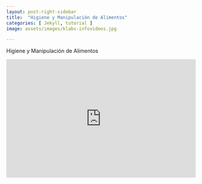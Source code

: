 ```yaml
---
layout: post-right-sidebar
title:  "Higiene y Manipulación de Alimentos"
categories: [ Jekyll, tutorial ]
image: assets/images/klabs-infovideos.jpg

---
```

Higiene y Manipulación de Alimentos


<p> 
  <iframe style="width:100%;" height="315" src="https://www.youtube.com/embed/aeqWCTYT-qk?rel=0&showinfo=0" frameborder="0" allowfullscreen></iframe> 
  </p>
